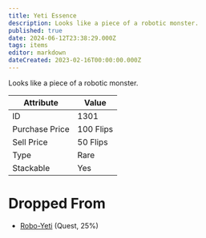 ```yaml
---
title: Yeti Essence
description: Looks like a piece of a robotic monster.
published: true
date: 2024-06-12T23:38:29.000Z
tags: items
editor: markdown
dateCreated: 2023-02-16T00:00:00.000Z
---
```


Looks like a piece of a robotic monster.

|Attribute|Value|
|-|-|
|ID|1301|
|Purchase Price|100 Flips|
|Sell Price|50 Flips|
|Type|Rare|
|Stackable|Yes|


# Dropped From
 * [Robo-Yeti](/monsters/robo-yeti) (Quest, 25%)
